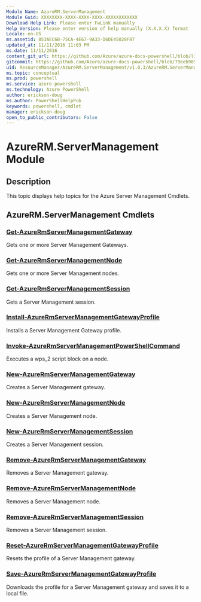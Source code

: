 ```yaml
---
Module Name: AzureRM.ServerManagement
Module Guid: XXXXXXXX-XXXX-XXXX-XXXX-XXXXXXXXXXXX
Download Help Link: Please enter FwLink manually
Help Version: Please enter version of help manually (X.X.X.X) format
Locale: en-US
ms.assetid: 853AEC6B-75CA-4E67-9A33-D6DE45028F87
updated_at: 11/11/2016 11:03 PM
ms.date: 11/11/2016
content_git_url: https://github.com/Azure/azure-docs-powershell/blob/live/azureps-cmdlets-docs/ResourceManager/AzureRM.ServerManagement/v1.0.3/AzureRM.ServerManagement.md
gitcommit: https://github.com/Azure/azure-docs-powershell/blob/79eeb985ea480979357fb4695832a0c3d29a48bf/azureps-cmdlets-docs/ResourceManager/AzureRM.ServerManagement/v1.0.3/AzureRM.ServerManagement.md
uid: ResourceManager/AzureRM.ServerManagement/v1.0.3/AzureRM.ServerManagement.md
ms.topic: conceptual
ms.prod: powershell
ms.service: azure-powershell
ms.technology: Azure PowerShell
author: erickson-doug
ms.author: PowerShellHelpPub
keywords: powershell, cmdlet
manager: erickson-doug
open_to_public_contributors: False
---
```


# AzureRM.ServerManagement Module
## Description
This topic displays help topics for the Azure Server Management Cmdlets.

## AzureRM.ServerManagement Cmdlets
### [Get-AzureRmServerManagementGateway](./Get-AzureRmServerManagementGateway.md)
Gets one or more Server Management Gateways.


### [Get-AzureRmServerManagementNode](./Get-AzureRmServerManagementNode.md)
Gets one or more Server Management nodes.


### [Get-AzureRmServerManagementSession](./Get-AzureRmServerManagementSession.md)
Gets a Server Management session.


### [Install-AzureRmServerManagementGatewayProfile](./Install-AzureRmServerManagementGatewayProfile.md)
Installs a Server Management Gateway profile.


### [Invoke-AzureRmServerManagementPowerShellCommand](./Invoke-AzureRmServerManagementPowerShellCommand.md)
Executes a wps_2 script block on a node.


### [New-AzureRmServerManagementGateway](./New-AzureRmServerManagementGateway.md)
Creates a Server Management gateway.


### [New-AzureRmServerManagementNode](./New-AzureRmServerManagementNode.md)
Creates a Server Management node.


### [New-AzureRmServerManagementSession](./New-AzureRmServerManagementSession.md)
Creates a Server Management session.


### [Remove-AzureRmServerManagementGateway](./Remove-AzureRmServerManagementGateway.md)
Removes a Server Management gateway.


### [Remove-AzureRmServerManagementNode](./Remove-AzureRmServerManagementNode.md)
Removes a Server Management node.


### [Remove-AzureRmServerManagementSession](./Remove-AzureRmServerManagementSession.md)
Removes a Server Management session.


### [Reset-AzureRmServerManagementGatewayProfile](./Reset-AzureRmServerManagementGatewayProfile.md)
Resets the profile of a Server Management gateway.


### [Save-AzureRmServerManagementGatewayProfile](./Save-AzureRmServerManagementGatewayProfile.md)
Downloads the profile for a Server Management gateway and saves it to a local file.



